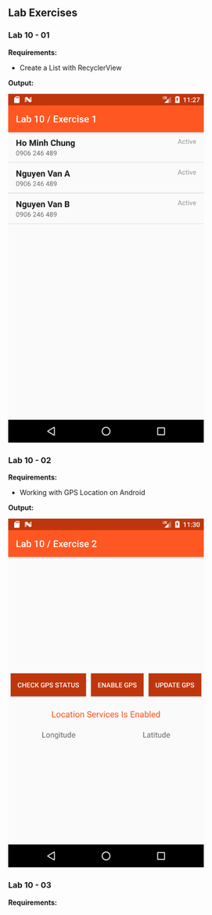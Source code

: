 ## Lab Exercises  

### Lab 10 - 01
<b>Requirements:</b>
- Create a List with RecyclerView

<b>Output:</b>

<img width="400" src="https://github.com/cminhho/TDTU-LapTrinhUngDungDiDong/blob/master/Lab10/screenshots/exercise1.png" alt="Create a List with RecyclerView"/>


### Lab 10 - 02
<b>Requirements:</b>
- Working with GPS Location on Android

<b>Output:</b>

<img width="400" src="https://github.com/cminhho/TDTU-LapTrinhUngDungDiDong/blob/master/Lab10/screenshots/exercise2.png" alt="Working with Service + AsynTask"/>

### Lab 10 - 03
<b>Requirements:</b>
